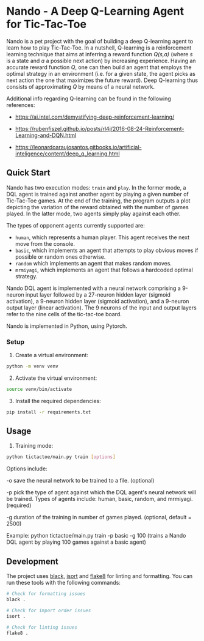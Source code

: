 # Nando - A Deep Q-Learning Agent for Tic-Tac-Toe

Nando is a pet project with the goal of building a deep Q-learning agent to learn how to play Tic-Tac-Toe. In a nutshell, Q-learning is a reinforcement learning technique that aims at inferring a reward function _Q(s,a)_ (where _s_ is a state and _a_ a possible next action) by increasing experience. Having an accurate reward function _Q_, one can then build an agent that employs the optimal strategy in an environment (i.e. for a given state, the agent picks as next action the one that maximizes the future reward). Deep Q-learning thus consists of approximating _Q_ by means of a neural network.

Additional info regarding Q-learning can be found in the following references:

* https://ai.intel.com/demystifying-deep-reinforcement-learning/

* https://rubenfiszel.github.io/posts/rl4j/2016-08-24-Reinforcement-Learning-and-DQN.html

* https://leonardoaraujosantos.gitbooks.io/artificial-inteligence/content/deep_q_learning.html


## Quick Start

Nando has two execution modes: `train` and `play`. In the former mode, a DQL agent is trained against another agent by playing a given number of Tic-Tac-Toe games. At the end of the training, the program outputs a plot depicting the variation of the reward obtained with the number of games played. In the latter mode, two agents simply play against each other. 

The types of opponent agents currently supported are:
- `human`, which represents a human player. This agent receives the next move from the console.
- `basic`, which implements an agent that attempts to play obvious moves if possible or random ones otherwise.
- `random` which implements an agent that makes random moves.
- `mrmiyagi`, which implements an agent that follows a hardcoded optimal strategy.

Nando DQL agent is implemented with a neural network comprising a 9-neuron input layer followed by a 27-neuron hidden layer (sigmoid activation), a 9-neuron hidden layer (sigmoid activation), and a 9-neuron output layer (linear activation). The 9 neurons of the input and output layers refer to the nine cells of the tic-tac-toe board. 

Nando is implemented in Python, using Pytorch.


### Setup

1. Create a virtual environment:
```bash
python -m venv venv
```

2. Activate the virtual environment:
```bash
source venv/bin/activate
```

3. Install the required dependencies:
```bash
pip install -r requirements.txt
```

## Usage

1. Training mode:
```bash
python tictactoe/main.py train [options]
```

Options include:

-o <path-output-file> save the neural network to be trained to a file. (optional)

-p <opponent> pick the type of agent against which the DQL agent's neural network will be trained. Types of agents include: human, basic, random, and mrmiyagi. (required)

-g <num-games> duration of the training in number of games played. (optional, default = 2500)

Example: python tictactoe/main.py train -p basic -g 100 (trains a Nando DQL agent by playing 100 games against a basic agent)

## Development

The project uses [black](https://github.com/psf/black), [isort](https://github.com/timothycrosley/isort) and [flake8](https://flake8.pycqa.org/en/latest/) for linting and formatting. You can run these tools with the following commands:

```bash
# Check for formatting issues
black .

# Check for import order issues
isort .

# Check for linting issues
flake8 .
```